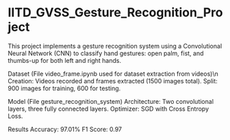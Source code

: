 # IITD_GVSS_Gesture_Recognition_Project
This project implements a gesture recognition system using a Convolutional Neural Network (CNN) to classify hand gestures: open palm, fist, and thumbs-up for both left and right hands.

Dataset
(File video_frame.ipynb used for dataset extraction from videos)\n
Creation: Videos recorded and frames extracted (1500 images total).
Split: 900 images for training, 600 for testing.

Model
(File gesture_recognition_system)
Architecture: Two convolutional layers, three fully connected layers.
Optimizer: SGD with Cross Entropy Loss.

Results
Accuracy: 97.01%
F1 Score: 0.97
